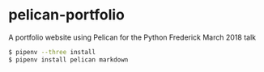 # pelican-portfolio
A portfolio website using Pelican for the Python Frederick March 2018 talk

```bash
$ pipenv --three install
$ pipenv install pelican markdown
```
